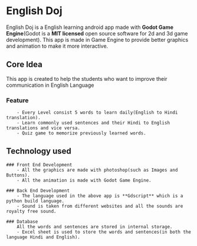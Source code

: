 # English Doj
English Doj is a English learning android app made with **Godot Game Engine**(Godot is a **MIT licensed** open source software for 2d and 3d game development).
This app is made in Game Engine to provide better graphics and animation to make it more interactive.

## Core Idea
This app is created to help the students who want to improve their communication in English Language

###    Feature
        - Every Level consist 5 words to learn daily(English to Hindi translation).
        - Learn commonly used sentences and their Hindi to English translations and vice versa.
        - Quiz game to memorize previously learned words.

## Technology used

    ### Front End Development 
        - All the graphics are made with photoshop(such as Images and Buttons). 
        - All the animation is made with Godot Game Engine. 

    ### Back End Development
        - The language used in the above app is **Gdscript** which is a python build language.
        - Sound is taken from different websites and all the sounds are royalty free sound.

    ### Database
        All the words and sentences are stored in internal storage.
        - Excel sheet is used to store the words and sentences(in both the language Hindi and English).
